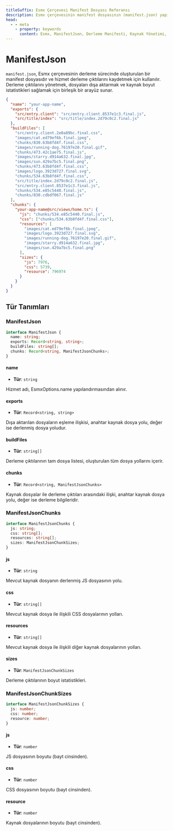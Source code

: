 ```yaml
---
titleSuffix: Esmx Çerçevesi Manifest Dosyası Referansı
description: Esmx çerçevesinin manifest dosyasının (manifest.json) yapısını detaylı olarak açıklar, derleme çıktılarını yönetme, dosya eşleme ve kaynak istatistikleri gibi özellikleri kapsar, geliştiricilerin derleme sistemini anlamasına ve kullanmasına yardımcı olur.
head:
  - - meta
    - property: keywords
      content: Esmx, ManifestJson, Derleme Manifesti, Kaynak Yönetimi, Derleme Çıktıları, Dosya Eşleme, API
---
```


# ManifestJson

`manifest.json`, Esmx çerçevesinin derleme sürecinde oluşturulan bir manifest dosyasıdır ve hizmet derleme çıktılarını kaydetmek için kullanılır. Derleme çıktılarını yönetmek, dosyaları dışa aktarmak ve kaynak boyut istatistikleri sağlamak için birleşik bir arayüz sunar.

```json title="dist/client/manifest.json"
{
  "name": "your-app-name",
  "exports": {
    "src/entry.client": "src/entry.client.8537e1c3.final.js",
    "src/title/index": "src/title/index.2d79c0c2.final.js"
  },
  "buildFiles": [
    "src/entry.client.2e0a89bc.final.css",
    "images/cat.ed79ef6b.final.jpeg",
    "chunks/830.63b8fd4f.final.css",
    "images/running-dog.76197e20.final.gif",
    "chunks/473.42c1ae75.final.js",
    "images/starry.d914a632.final.jpg",
    "images/sun.429a7bc5.final.png",
    "chunks/473.63b8fd4f.final.css",
    "images/logo.3923d727.final.svg",
    "chunks/534.63b8fd4f.final.css",
    "src/title/index.2d79c0c2.final.js",
    "src/entry.client.8537e1c3.final.js",
    "chunks/534.e85c5440.final.js",
    "chunks/830.cdbdf067.final.js"
  ],
  "chunks": {
    "your-app-name@src/views/home.ts": {
      "js": "chunks/534.e85c5440.final.js",
      "css": ["chunks/534.63b8fd4f.final.css"],
      "resources": [
        "images/cat.ed79ef6b.final.jpeg",
        "images/logo.3923d727.final.svg",
        "images/running-dog.76197e20.final.gif",
        "images/starry.d914a632.final.jpg",
        "images/sun.429a7bc5.final.png"
      ],
      "sizes": {
        "js": 7976,
        "css": 5739,
        "resource": 796974
      }
    }
  }
}
```

## Tür Tanımları
### ManifestJson

```ts
interface ManifestJson {
  name: string;
  exports: Record<string, string>;
  buildFiles: string[];
  chunks: Record<string, ManifestJsonChunks>;
}
```

#### name

- **Tür**: `string`

Hizmet adı, EsmxOptions.name yapılandırmasından alınır.

#### exports

- **Tür**: `Record<string, string>`

Dışa aktarılan dosyaların eşleme ilişkisi, anahtar kaynak dosya yolu, değer ise derlenmiş dosya yoludur.

#### buildFiles

- **Tür**: `string[]`

Derleme çıktılarının tam dosya listesi, oluşturulan tüm dosya yollarını içerir.

#### chunks

- **Tür**: `Record<string, ManifestJsonChunks>`

Kaynak dosyalar ile derleme çıktıları arasındaki ilişki, anahtar kaynak dosya yolu, değer ise derleme bilgileridir.

### ManifestJsonChunks

```ts
interface ManifestJsonChunks {
  js: string;
  css: string[];
  resources: string[];
  sizes: ManifestJsonChunkSizes;
}
```

#### js

- **Tür**: `string`

Mevcut kaynak dosyanın derlenmiş JS dosyasının yolu.

#### css

- **Tür**: `string[]`

Mevcut kaynak dosya ile ilişkili CSS dosyalarının yolları.

#### resources

- **Tür**: `string[]`

Mevcut kaynak dosya ile ilişkili diğer kaynak dosyalarının yolları.

#### sizes

- **Tür**: `ManifestJsonChunkSizes`

Derleme çıktılarının boyut istatistikleri.

### ManifestJsonChunkSizes

```ts
interface ManifestJsonChunkSizes {
  js: number;
  css: number;
  resource: number;
}
```

#### js

- **Tür**: `number`

JS dosyasının boyutu (bayt cinsinden).

#### css

- **Tür**: `number`

CSS dosyasının boyutu (bayt cinsinden).

#### resource

- **Tür**: `number`

Kaynak dosyalarının boyutu (bayt cinsinden).